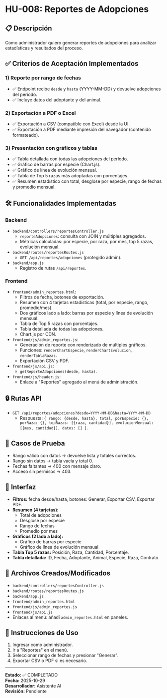 # HU-008: Reportes de Adopciones

## 📋 Descripción
Como administrador quiero generar reportes de adopciones para analizar estadísticas y resultados del proceso.

## ✅ Criterios de Aceptación Implementados

### 1) Reporte por rango de fechas
- ✅ Endpoint recibe `desde` y `hasta` (YYYY-MM-DD) y devuelve adopciones del período.
- ✅ Incluye datos del adoptante y del animal.

### 2) Exportación a PDF o Excel
- ✅ Exportación a CSV (compatible con Excel) desde la UI.
- ✅ Exportación a PDF mediante impresión del navegador (contenido formateado).

### 3) Presentación con gráficos y tablas
- ✅ Tabla detallada con todas las adopciones del período.
- ✅ Gráfico de barras por especie (Chart.js).
- ✅ Gráfico de línea de evolución mensual.
- ✅ Tabla de Top 5 razas más adoptadas con porcentajes.
- ✅ Resumen estadístico con total, desglose por especie, rango de fechas y promedio mensual.

## 🛠️ Funcionalidades Implementadas

### Backend
- `backend/controllers/reportesController.js`
  - `reporteAdopciones`: consulta con JOIN y múltiples agregados.
  - Métricas calculadas: por especie, por raza, por mes, top 5 razas, evolución mensual.
- `backend/routes/reportesRoutes.js`
  - `GET /api/reportes/adopciones` (protegido admin).
- `backend/app.js`
  - Registro de rutas `/api/reportes`.

### Frontend
- `frontend/admin_reportes.html`:
  - Filtros de fecha, botones de exportación.
  - Resumen con 4 tarjetas estadísticas (total, por especie, rango, promedio/mes).
  - Dos gráficos lado a lado: barras por especie y línea de evolución mensual.
  - Tabla de Top 5 razas con porcentajes.
  - Tabla detallada de todas las adopciones.
  - Chart.js por CDN.
- `frontend/js/admin_reportes.js`:
  - Generación de reporte con renderizado de múltiples gráficos.
  - Funciones: `renderChartEspecie`, `renderChartEvolucion`, `renderTablaRazas`.
  - Exportación CSV y PDF.
- `frontend/js/api.js`:
  - `getReporteAdopciones(desde, hasta)`.
- `frontend/js/header.js`:
  - Enlace a "Reportes" agregado al menú de administración.

## 🔒 Rutas API
- `GET /api/reportes/adopciones?desde=YYYY-MM-DD&hasta=YYYY-MM-DD`
  - Respuesta: `{ rango: {desde, hasta}, total, porEspecie: {}, porRaza: {}, topRazas: [{raza, cantidad}], evolucionMensual: [{mes, cantidad}], datos: [] }`.

## 🧪 Casos de Prueba
- Rango válido con datos → devuelve lista y totales correctos.
- Rango sin datos → tabla vacía y total 0.
- Fechas faltantes → 400 con mensaje claro.
- Acceso sin permisos → 403.

## 🎨 Interfaz
- **Filtros:** fecha desde/hasta, botones: Generar, Exportar CSV, Exportar PDF.
- **Resumen (4 tarjetas):**
  - Total de adopciones
  - Desglose por especie
  - Rango de fechas
  - Promedio por mes
- **Gráficos (2 lado a lado):**
  - Gráfico de barras por especie
  - Gráfico de línea de evolución mensual
- **Tabla Top 5 razas:** Posición, Raza, Cantidad, Porcentaje.
- **Tabla detallada:** ID, Fecha, Adoptante, Animal, Especie, Raza, Contrato.

## 📁 Archivos Creados/Modificados
- `backend/controllers/reportesController.js`
- `backend/routes/reportesRoutes.js`
- `backend/app.js`
- `frontend/admin_reportes.html`
- `frontend/js/admin_reportes.js`
- `frontend/js/api.js`
- Enlaces al menú: añadí `admin_reportes.html` en paneles.

## 🚀 Instrucciones de Uso
1. Ingresar como administrador.
2. Ir a "Reportes" en el menú.
3. Seleccionar rango de fechas y presionar "Generar".
4. Exportar CSV o PDF si es necesario.

---

**Estado:** ✅ COMPLETADO  
**Fecha:** 2025-10-29  
**Desarrollador:** Asistente AI  
**Revisión:** Pendiente
